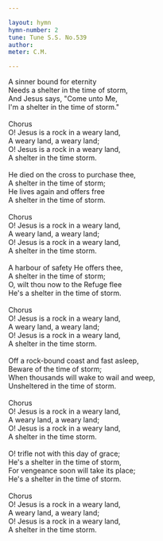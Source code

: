 ```yaml
---

layout: hymn
hymn-number: 2
tune: Tune S.S. No.539
author: 
meter: C.M.

---
```

A sinner bound for eternity<br>Needs a shelter in the time of storm,<br>And Jesus says, "Come unto Me,<br>I'm a shelter in the time of storm."<br><br>Chorus<br>O! Jesus is a rock in a weary land,<br>A weary land, a weary land;<br>O! Jesus is a rock in a weary land,<br>A shelter in the time storm.<br><br>He died on the cross to purchase thee,<br>A shelter in the time of storm;<br>He lives again and offers free<br>A shelter in the time of storm.<br><br>Chorus<br>O! Jesus is a rock in a weary land,<br>A weary land, a weary land;<br>O! Jesus is a rock in a weary land,<br>A shelter in the time storm.<br><br>A harbour of safety He offers thee,<br>A shelter in the time of storm;<br>O, wilt thou now to the Refuge flee<br>He's a shelter in the time of storm.<br><br>Chorus<br>O! Jesus is a rock in a weary land,<br>A weary land, a weary land;<br>O! Jesus is a rock in a weary land,<br>A shelter in the time storm.<br><br>Off a rock-bound coast and fast asleep,<br>Beware of the time of storm;<br>When thousands will wake to wail and weep,<br>Unsheltered in the time of storm.<br><br>Chorus<br>O! Jesus is a rock in a weary land,<br>A weary land, a weary land;<br>O! Jesus is a rock in a weary land,<br>A shelter in the time storm.<br><br>O! trifle not with this day of grace;<br>He's a shelter in the time of storm,<br>For vengeance soon will take its place;<br>He's a shelter in the time of storm.<br><br>Chorus<br>O! Jesus is a rock in a weary land,<br>A weary land, a weary land;<br>O! Jesus is a rock in a weary land,<br>A shelter in the time storm.<br><br><br>
